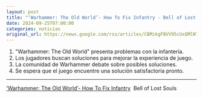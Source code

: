 ```yaml
---
layout: post
title: "‘Warhammer: The Old World’- How To Fix Infantry - Bell of Lost Souls"
date: 2024-09-25T07:00:00
categories: noticias
original_url: https://news.google.com/rss/articles/CBMikgFBVV95cUxQMlNTVkIxTjNubE9oQkFNc3VUSHhEcENPclZldmN1MHRVNE5pTGZYNGZWLWNZdU12dW15cUtCbG1kc3Vva2FQeTgyTkpRLVA0TjFsVEw5VC1JM0N4cTA5LWlyclRlUzdYcWxVaEp1U29RUl91bXVLTXh0RGdGWDNSR1NVaVdZazNwc29EQWRVX2VLUQ?oc=5
---
```



1. "Warhammer: The Old World" presenta problemas con la infantería.
2. Los jugadores buscan soluciones para mejorar la experiencia de juego.
3. La comunidad de Warhammer debate sobre posibles soluciones.
4. Se espera que el juego encuentre una solución satisfactoria pronto.


---


[‘Warhammer: The Old World’- How To Fix Infantry](https://news.google.com/rss/articles/CBMikgFBVV95cUxQMlNTVkIxTjNubE9oQkFNc3VUSHhEcENPclZldmN1MHRVNE5pTGZYNGZWLWNZdU12dW15cUtCbG1kc3Vva2FQeTgyTkpRLVA0TjFsVEw5VC1JM0N4cTA5LWlyclRlUzdYcWxVaEp1U29RUl91bXVLTXh0RGdGWDNSR1NVaVdZazNwc29EQWRVX2VLUQ?oc=5)  Bell of Lost Souls